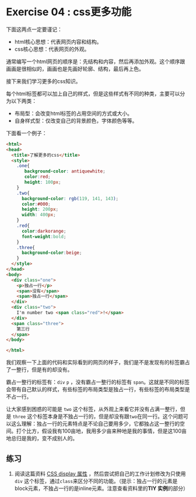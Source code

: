 # Exercise 04 : css更多功能

下面这两点一定要谨记：

* html核心思想：代表网页内容和结构。
* css核心思想：代表网页的外观。

通常编写一个html网页的顺序是：先结构和内容，然后再添加外观。这个顺序跟画画是很相似的，画画也是先画好轮廓、结构，最后再上色。

接下来我们学习更多的css知识。

每个html标签都可以加上自己的样式，但是这些样式有不同的种类，主要可以分为以下两类：

* 布局型：会改变html标签的占用空间的方式或大小。
* 自身样式型：仅改变自己的背景颜色，字体颜色等等。

下面看一个例子：

```html
<html>
<head>
  <title>了解更多的css</title>
  <style>
    .one{
       background-color: antiquewhite;
       color:red;
       height: 100px;
    }
    .two{
      background-color: rgb(119, 141, 143);
      color:#000;
      height: 200px;
      width: 400px;
    }
    .red{
      color:darkorange; 
      font-weight:bold;
    }
    .three{
      background-color:beige;
    }
  </style>
</head>
<body>
  <div class="one">
    <p>独占一行</p>
    <span>没有</span>
    <span>独占一行</span>
  </div>
  <div class="two">
    I'm number two <span class="red">!</span>
  </div>
  <span class="three">
    第三行
  </span>
</body>

</html>
```

我们观察一下上面的代码和实际看到的网页的样子，我们是不是发现有的标签霸占了一整行，但是有的却没有。

霸占一整行的标签有：`div` `p` ，没有霸占一整行的标签有 `span`。这就是不同的标签会带有自己默认的样式，有些标签的布局类型是独占一行，有些标签的布局类型是不占一行。

让大家感到困惑的可能是 `two` 这个标签，从外观上来看它并没有占满一整行，但是 `three` 这个标签本身是不独占一行的，但是却没有跟`two`在同一行。这个问题可以这么理解：独占一行的元素特点是不论自己要用多少，它都独占这一整行的空间。打个比方，假设我有100亩地，我用多少亩来种地是我的事情，但是这100亩地总归是我的，变不成别人的。

## 练习

1. 阅读这篇资料 [CSS display 属性](http://www.w3school.com.cn/cssref/pr_class_display.asp) ，然后尝试把自己的工作计划修改为只使用 `div` 这个标签，通过`class`来区分不同的功能。（提示：独占一行的元素是block元素，不独占一行的是inline元素。注意查看资料里的**TIY 实例**的部分）